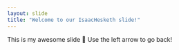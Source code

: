 ```yaml
---
layout: slide
title: "Welcome to our IsaacHesketh slide!"
---
```

This is my awesome slide :tada:
Use the left arrow to go back!
